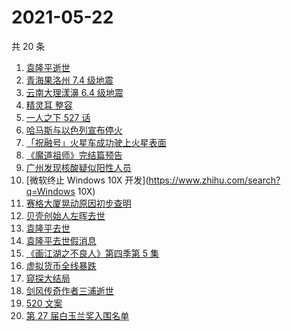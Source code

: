 # 2021-05-22

共 20 条

<!-- BEGIN -->
<!-- 最后更新时间 Sat May 22 2021 16:07:35 GMT+0800 (China Standard Time) -->

1. [袁隆平逝世](https://www.zhihu.com/search?q=袁隆平)
2. [青海果洛州 7.4 级地震](https://www.zhihu.com/search?q=青海地震)
3. [云南大理漾濞 6.4 级地震](https://www.zhihu.com/search?q=云南地震)
4. [精灵耳 整容](https://www.zhihu.com/search?q=精灵耳)
5. [一人之下 527 话](https://www.zhihu.com/search?q=一人之下)
6. [哈马斯与以色列宣布停火](https://www.zhihu.com/search?q=以色列哈马斯)
7. [「祝融号」火星车成功驶上火星表面](https://www.zhihu.com/search?q=祝融号)
8. [《魔道祖师》完结篇预告](https://www.zhihu.com/search?q=魔道祖师)
9. [广州发现核酸疑似阳性人员](https://www.zhihu.com/search?q=广州核酸疑似阳性)
10. [微软终止 Windows 10X 开发](https://www.zhihu.com/search?q=Windows 10X)
11. [赛格大厦晃动原因初步查明](https://www.zhihu.com/search?q=赛格大厦)
12. [贝壳创始人左晖去世](https://www.zhihu.com/search?q=贝壳创始人去世)
13. [袁隆平去世](https://www.zhihu.com/search?q=袁隆平)
14. [袁隆平去世假消息](https://www.zhihu.com/search?q=袁隆平)
15. [《画江湖之不良人》第四季第 5 集](https://www.zhihu.com/search?q=画江湖之不良人第四季)
16. [虚拟货币全线暴跌](https://www.zhihu.com/search?q=币圈崩盘)
17. [窥探大结局](https://www.zhihu.com/search?q=窥探)
18. [剑风传奇作者三浦逝世](https://www.zhihu.com/search?q=剑风传奇)
19. [520 文案](https://www.zhihu.com/search?q=520文案)
20. [第 27 届白玉兰奖入围名单](https://www.zhihu.com/search?q=白玉兰奖)

<!-- END -->
